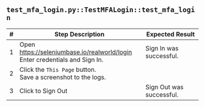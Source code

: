 ``test_mfa_login.py::TestMFALogin::test_mfa_login``
---
| # | Step Description | Expected Result |
| - | ---------------- | --------------- |
| 1 | Open https://seleniumbase.io/realworld/login <br /> Enter credentials and Sign In. | Sign In was successful. |
| 2 | Click the ``This Page`` button. <br /> Save a screenshot to the logs. | |
| 3 | Click to Sign Out | Sign Out was successful. |
